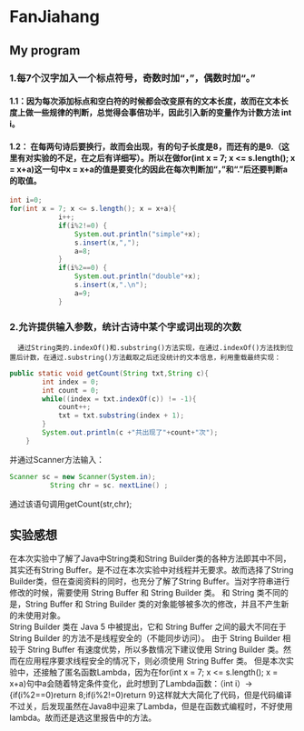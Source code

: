 # FanJiahang
## My program

 ### 1.每7个汉字加入一个标点符号，奇数时加“，”，偶数时加“。”
#### 1.1：因为每次添加标点和空白符的时候都会改变原有的文本长度，故而在文本长度上做一些规律的判断，总觉得会事倍功半，因此引入新的变量作为计数方法 int i。
#### 1.2： 在每两句诗后要换行，故而会出现，有的句子长度是8，而还有的是9.（这里有对实验的不足，在之后有详细写）。所以在做for(int x = 7; x <= s.length(); x = x+a)这一句中x = x+a的值是要变化的因此在每次判断加“，”和“.”后还要判断a的取值。
```java
int i=0;
for(int x = 7; x <= s.length(); x = x+a){
	    	i++;
	    	if(i%2!=0) {
	    		System.out.println("simple"+x);
	    		s.insert(x,",");
	    		a=8;
	    	}
	    	if(i%2==0) {
	    		System.out.println("double"+x);
	    		s.insert(x,".\n");
	    		a=9;
	    	}
```      
### 2.允许提供输入参数，统计古诗中某个字或词出现的次数
      通过String类的.indexOf()和.substring()方法实现，在通过.indexOf()方法找到位置后计数，在通过.substring()方法截取之后还没统计的文本信息，利用重载最终实现：
```java
public static void getCount(String txt,String c){
        int index = 0;
        int count = 0;
        while((index = txt.indexOf(c)) != -1){
            count++;
            txt = txt.substring(index + 1);
        }
        System.out.println(c +"共出现了"+count+"次");
	}
```
并通过Scanner方法输入：
```java
Scanner sc = new Scanner(System.in);
		  String chr = sc. nextLine() ;
```
通过该语句调用getCount(str,chr);


## 实验感想


  在本次实验中了解了Java中String类和String Builder类的各种方法即其中不同，其实还有String Buffer。是不过在本次实验中对线程并无要求。故而选择了String Builder类，但在查阅资料的同时，也充分了解了String Buffer。当对字符串进行修改的时候，需要使用 String Buffer 和 String Builder 类。
和 String 类不同的是，String Buffer 和 String Builder 类的对象能够被多次的修改，并且不产生新的未使用对象。<br>
String Builder 类在 Java 5 中被提出，它和 String Buffer 之间的最大不同在于 String Builder 的方法不是线程安全的（不能同步访问）。
由于 String Builder 相较于 String Buffer 有速度优势，所以多数情况下建议使用 String Builder 类。然而在应用程序要求线程安全的情况下，则必须使用 String Buffer 类。
但是本次实验中，还接触了匿名函数Lambda，因为在for(int x = 7; x <= s.length(); x = x+a)句中a会随着特定条件变化，此时想到了Lambda函数：（int i）->{if(i%2==0)return 8;if(i%2!=0)return 9}这样就大大简化了代码，但是代码编译不过关，后发现虽然在Java8中迎来了Lambda，但是在函数式编程时，不好使用lambda。故而还是选这里报告中的方法。
